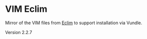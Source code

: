 # VIM Eclim

Mirror of the VIM files from [Eclim](https://github.com/ervandew/eclim) to support installation via Vundle.

Version 2.2.7
